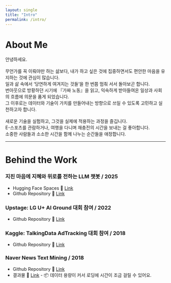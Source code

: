 ```yaml
---
layout: single
title: "Intro"
permalink: /intro/
---
```


# About Me

안녕하세요.
<br><br>
무언가를 꼭 이뤄야만 하는 삶보다, 내가 하고 싶은 것에 집중하면서도 편안한 마음을 유지하는 것에 관심이 많습니다.<br>
일과 삶 속에서 ‘당연하게 여겨지는 것들’을 한 번쯤 멈춰 서서 돌아보곤 합니다. <br>
번아웃으로 방황하던 시기에 『가짜 노동』을 읽고, 익숙하게 받아들여온 일상과 사회의 흐름에 의문을 품게 되었습니다.<br>
그 이후로는 데이터와 기술이 가치를 만들어내는 방향으로 쓰일 수 있도록 고민하고 실천하고자 합니다.
<br><br>
새로운 기술을 실험하고, 그것을 실제에 적용하는 과정을 즐깁니다. <br>
E-스포츠를 관람하거나, 여행을 다니며 재충전의 시간을 보내는 걸 좋아합니다. <br>
소중한 사람들과 소소한 시간을 함께 나누는 순간들을 애정합니다.

---

# Behind the Work

### 지친 마음에 지혜와 위로를 전하는 LLM 챗봇 / 2025
- Hugging Face Spaces 🔗 [Link](https://huggingface.co/spaces/flowersuna/mind_lantern)
- Github Repository 🔗 [Link](https://github.com/FlowerSuNa/mind_lantern)

### Upstage: LG U+ AI Ground 대회 참여 / 2022
- Github Repository 🔗 [Link](https://github.com/FlowerSuNa/upstage-Uplus.git)

### Kaggle: TalkingData AdTracking 대회 참여 / 2018
- Github Repository 🔗 [Link](https://github.com/FlowerSuNa/Ad_Tracking_Project)

### Naver News Text Mining / 2018
- Github Repository 🔗 [Link](https://github.com/FlowerSuNa/Naver_News_Project)
- 결과물 🔗 [Link](naver_news.html) - 📦 데이터 용량이 커서 로딩에 시간이 조금 걸릴 수 있어요.